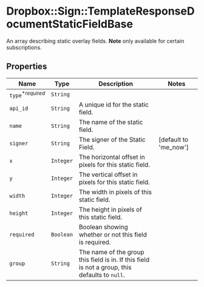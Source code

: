 # Dropbox::Sign::TemplateResponseDocumentStaticFieldBase

An array describing static overlay fields. **Note** only available for certain subscriptions.

## Properties

| Name | Type | Description | Notes |
| ---- | ---- | ----------- | ----- |
| `type`<sup>*_required_</sup> | ```String``` |    |  |
| `api_id` | ```String``` |  A unique id for the static field.  |  |
| `name` | ```String``` |  The name of the static field.  |  |
| `signer` | ```String``` |  The signer of the Static Field.  |  [default to 'me_now'] |
| `x` | ```Integer``` |  The horizontal offset in pixels for this static field.  |  |
| `y` | ```Integer``` |  The vertical offset in pixels for this static field.  |  |
| `width` | ```Integer``` |  The width in pixels of this static field.  |  |
| `height` | ```Integer``` |  The height in pixels of this static field.  |  |
| `required` | ```Boolean``` |  Boolean showing whether or not this field is required.  |  |
| `group` | ```String``` |  The name of the group this field is in. If this field is not a group, this defaults to `null`.  |  |

